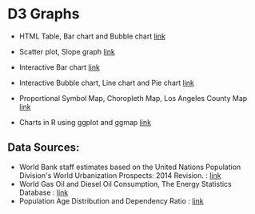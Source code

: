 # D3 Graphs

- HTML Table, Bar chart and Bubble chart [link](http://www-scf.usc.edu/~tshankar/a4.html)

- Scatter plot, Slope graph [link](http://www-scf.usc.edu/~tshankar/a6.html)

- Interactive Bar chart [link](http://www-scf.usc.edu/~tshankar/a7.html)

- Interactive Bubble chart, Line chart and Pie chart [link](http://www-scf.usc.edu/~tshankar/a8)

- Proportional Symbol Map, Choropleth Map, Los Angeles County Map [link](http://www-scf.usc.edu/~tshankar/a9)

- Charts in R using ggplot and ggmap [link](http://rpubs.com/tanayshankar/a10)

## Data Sources:
- World Bank staff estimates based on the United Nations Population Division's World Urbanization Prospects: 2014 Revision. : [link](https://data.worldbank.org/)
- World Gas Oil and Diesel Oil Consumption, The Energy Statistics Database : [link](http://data.un.org/Data.aspx?d=EDATA&f=cmID%3aDL%3bcrID%3a124%2c156%2c276%2c356%2c382%2c484%2c566%2c76%2c826%2c840%3byr%3a1995%2c1997%2c1999%2c2001%2c2003%2c2005%2c2007%2c2009%2c2011%2c2013%2c2015%3btrID%3aNA&c=2,5,6,7,8&s=_crEngNameOrderBy:asc,_enID:asc,yr:desc&v=1)
- Population Age Distribution and Dependency Ratio : [link](https://population.un.org/wpp/DVD/Files/1_Indicators%20(Standard)/EXCEL_FILES/1_Population/WPP2017_POP_F11_A_TOTAL_DEPENDENCY_RATIO_1564.xlsx)

